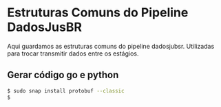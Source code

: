 # Estruturas Comuns do Pipeline DadosJusBR

Aqui guardamos as estruturas comuns do pipeline dadosjubsr. Utilizadas para trocar transmitir dados entre os estágios.

## Gerar código go e python

```sh
$ sudo snap install protobuf --classic
$ 
```

